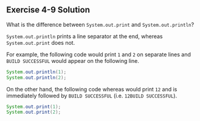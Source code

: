 ## Exercise 4-9 Solution

What is the difference between `System.out.print` and `System.out.println`?

`System.out.println` prints a line separator at the end, whereas `System.out.print` does not.

For example, the following code would print `1` and `2` on separate lines and `BUILD SUCCESSFUL` would appear on the following line.

```java
System.out.println(1);
System.out.println(2); 
```

On the other hand, the following code whereas would print `12` and is immediately followed by `BUILD SUCCESSFUL` (i.e. `12BUILD SUCCESSFUL`).

```java
System.out.print(1);
System.out.print(2); 
```
